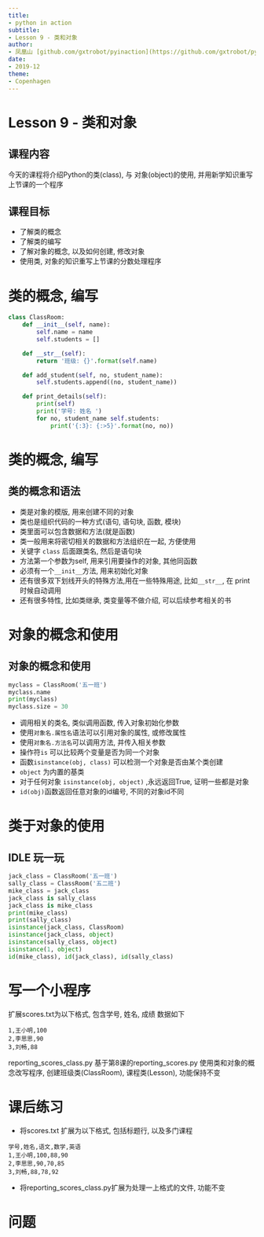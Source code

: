 ```yaml
---
title:
- python in action
subtitle:
- Lesson 9 - 类和对象
author:
- 凤凰山 [github.com/gxtrobot/pyinaction](https://github.com/gxtrobot/pyinaction)
date:
- 2019-12
theme:
- Copenhagen
---
```


# Lesson 9 - 类和对象

## 课程内容
今天的课程将介绍Python的类(class), 与 对象(object)的使用, 并用新学知识重写上节课的一个程序

## 课程目标
- 了解类的概念
- 了解类的编写
- 了解对象的概念, 以及如何创建, 修改对象
- 使用类, 对象的知识重写上节课的分数处理程序

# 类的概念, 编写
```python
class ClassRoom:
    def __init__(self, name):
        self.name = name
        self.students = []

    def __str__(self):
        return '班级: {}'.format(self.name)

    def add_student(self, no, student_name):
        self.students.append((no, student_name))

    def print_details(self):
        print(self)
        print('学号: 姓名 ')
        for no, student_name self.students:
            print('{:3}: {:>5}'.format(no, no))
```
# 类的概念, 编写
## 类的概念和语法
- 类是对象的模版, 用来创建不同的对象
- 类也是组织代码的一种方式(语句, 语句块, 函数, 模块)
- 类里面可以包含数据和方法(就是函数)
- 类一般用来将密切相关的数据和方法组织在一起, 方便使用
- 关键字 `class` 后面跟类名, 然后是语句块
- 方法第一个参数为self, 用来引用要操作的对象, 其他同函数
- 必须有一个`__init__`方法, 用来初始化对象
- 还有很多双下划线开头的特殊方法,用在一些特殊用途, 比如`__str__`, 在 print 时候自动调用
- 还有很多特性, 比如类继承, 类变量等不做介绍, 可以后续参考相关的书

# 对象的概念和使用
## 对象的概念和使用
```python
myclass = ClassRoom('五一班')
myclass.name
print(myclass)
myclass.size = 30

```
- 调用相关的类名, 类似调用函数, 传入对象初始化参数
- 使用`对象名.属性名`语法可以引用对象的属性, 或修改属性
- 使用`对象名.方法名`可以调用方法, 并传入相关参数
- 操作符`is` 可以比较两个变量是否为同一个对象
- 函数`isinstance(obj, class)` 可以检测一个对象是否由某个类创建
- `object` 为内置的基类
- 对于任何对象 `isinstance(obj, object)` ,永远返回True, 证明一些都是对象
- `id(obj)`函数返回任意对象的id编号, 不同的对象id不同

# 类于对象的使用
## IDLE 玩一玩
```python
jack_class = ClassRoom('五一班')
sally_class = ClassRoom('五二班')
mike_class = jack_class
jack_class is sally_class
jack_class is mike_class
print(mike_class)
print(sally_class)
isinstance(jack_class, ClassRoom)
isinstance(jack_class, object)
isinstance(sally_class, object)
isinstance(1, object)
id(mike_class), id(jack_class), id(sally_class)
```


# 写一个小程序
扩展scores.txt为以下格式, 包含学号, 姓名, 成绩 数据如下
```
1,王小明,100
2,李思思,90
3,刘畅,88
```
reporting_scores_class.py
基于第8课的reporting_scores.py 使用类和对象的概念改写程序, 创建班级类(ClassRoom), 课程类(Lesson), 功能保持不变



# 课后练习
- 将scores.txt 扩展为以下格式, 包括标题行, 以及多门课程
```
学号,姓名,语文,数学,英语
1,王小明,100,88,90
2,李思思,90,70,85
3,刘畅,88,78,92
```
- 将reporting_scores_class.py扩展为处理一上格式的文件, 功能不变


# 问题

